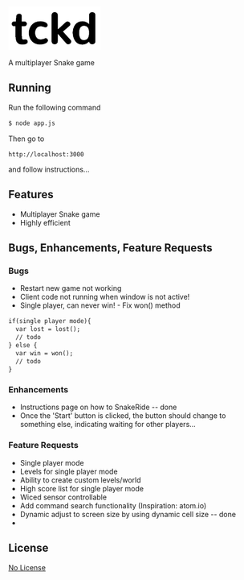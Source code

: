 [![tckd logo](img/tckd.png)](http://tckd.me/)

  A multiplayer Snake game

## Running

  Run the following command
```bash
$ node app.js
```

  Then go to
```web
http://localhost:3000
```

and follow instructions...


## Features

  * Multiplayer Snake game
  * Highly efficient

## Bugs, Enhancements, Feature Requests

### Bugs

  * Restart new game not working
  * Client code not running when window is not active!
  * Single player, can never win! - Fix won() method
```
if(single player mode){
  var lost = lost();
  // todo
} else {
  var win = won();
  // todo
}
```
### Enhancements

  * Instructions page on how to SnakeRide -- done
  * Once the 'Start' button is clicked, the button should change to something else, indicating waiting for other players...

### Feature Requests

  * Single player mode
  * Levels for single player mode
  * Ability to create custom levels/world
  * High score list for single player mode
  * Wiced sensor controllable
  * Add command search functionality (Inspiration: atom.io)
  * Dynamic adjust to screen size by using dynamic cell size -- done
  * 

## License

  [No License](LICENSE)
